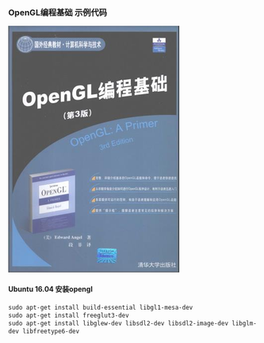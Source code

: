 ### OpenGL编程基础 示例代码

![封面](cover.jpg)

#### Ubuntu 16.04 安装opengl

```
sudo apt-get install build-essential libgl1-mesa-dev
sudo apt-get install freeglut3-dev
sudo apt-get install libglew-dev libsdl2-dev libsdl2-image-dev libglm-dev libfreetype6-dev
```
